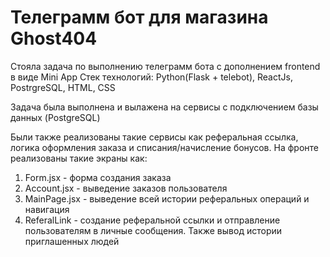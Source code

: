 <h1>Телеграмм бот для магазина Ghost404</h1>

Стояла задача по выполнению телеграмм бота с дополнением frontend в виде Mini App
Стек технологий: Python(Flask + telebot), ReactJs, PostrgreSQL, HTML, CSS

Задача была выполнена и вылажена на сервисы с подключением базы данных (PostgreSQL)

Были также реализованы такие сервисы как реферальная ссылка, логика оформления заказа и списания/начисление бонусов. На фронте реализованы такие экраны как:
1. Form.jsx - форма создания заказа
2. Account.jsx - выведение заказов пользователя
3. MainPage.jsx - выведение всей истории реферальных операций и навигация
4. ReferalLink - создание реферальной ссылки и отправление пользователям в личные сообщения. Также вывод истории приглашенных людей
